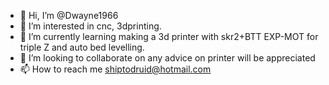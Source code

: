 - 👋 Hi, I’m @Dwayne1966
- 👀 I’m interested in cnc, 3dprinting.
- 🌱 I’m currently learning making a 3d printer with skr2+BTT EXP-MOT for triple Z and auto bed levelling.
- 💞️ I’m looking to collaborate on any advice on printer will be appreciated
- 📫 How to reach me shiptodruid@hotmail.com

<!---
Dwayne1966/Dwayne1966 is a ✨ special ✨ repository because its `README.md` (this file) appears on your GitHub profile.
You can click the Preview link to take a look at your changes.
--->
